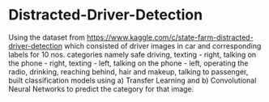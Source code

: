 # Distracted-Driver-Detection
Using the dataset from https://www.kaggle.com/c/state-farm-distracted-driver-detection which consisted of driver images in car and corresponding labels for 10 nos. categories namely safe driving, texting - right, talking on the phone - right, texting - left, talking on the phone - left, operating the radio, drinking, reaching behind, hair and makeup, talking to passenger, built classification models using a) Transfer Learning and b) Convolutional Neural Networks to predict the category for that image.
